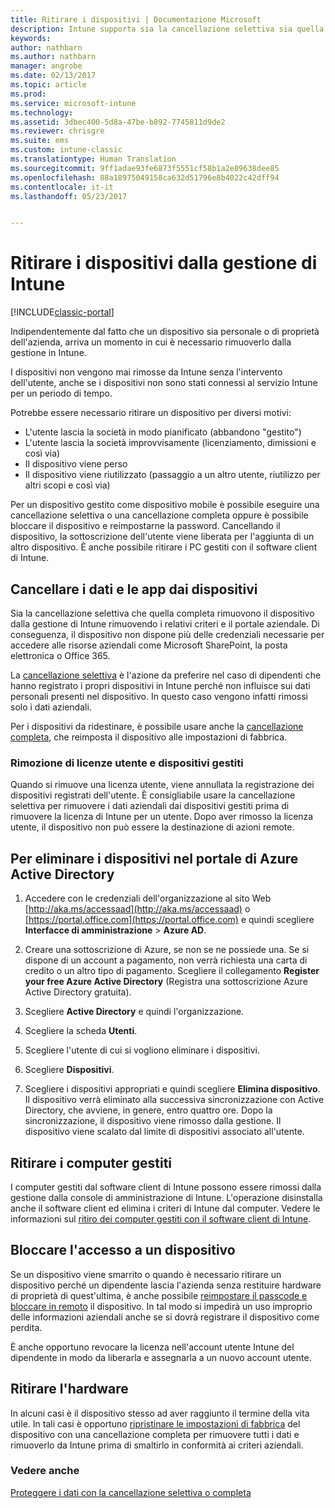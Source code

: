 ```yaml
---
title: Ritirare i dispositivi | Documentazione Microsoft
description: Intune supporta sia la cancellazione selettiva sia quella completa per ritirare il dispositivo dalla gestione di Intune rimuovendo i relativi criteri e il portale aziendale.
keywords: 
author: nathbarn
ms.author: nathbarn
manager: angrobe
ms.date: 02/13/2017
ms.topic: article
ms.prod: 
ms.service: microsoft-intune
ms.technology: 
ms.assetid: 3dbec400-5d8a-47be-b892-7745811d9de2
ms.reviewer: chrisgre
ms.suite: ems
ms.custom: intune-classic
ms.translationtype: Human Translation
ms.sourcegitcommit: 9ff1adae93fe6873f5551cf58b1a2e89638dee85
ms.openlocfilehash: 88a18975049158ca632d51796e8b4022c42dff94
ms.contentlocale: it-it
ms.lasthandoff: 05/23/2017


---
```


# <a name="retire-devices-from-intune-management"></a>Ritirare i dispositivi dalla gestione di Intune

[!INCLUDE[classic-portal](../includes/classic-portal.md)]

Indipendentemente dal fatto che un dispositivo sia personale o di proprietà dell'azienda, arriva un momento in cui è necessario rimuoverlo dalla gestione in Intune.

I dispositivi non vengono mai rimosse da Intune senza l'intervento dell'utente, anche se i dispositivi non sono stati connessi al servizio Intune per un periodo di tempo.

Potrebbe essere necessario ritirare un dispositivo per diversi motivi:

-    L'utente lascia la società in modo pianificato (abbandono "gestito")
-    L'utente lascia la società improvvisamente (licenziamento, dimissioni e così via)
-    Il dispositivo viene perso
-    Il dispositivo viene riutilizzato (passaggio a un altro utente, riutilizzo per altri scopi e così via)

Per un dispositivo gestito come dispositivo mobile è possibile eseguire una cancellazione selettiva o una cancellazione completa oppure è possibile bloccare il dispositivo e reimpostarne la password. Cancellando il dispositivo, la sottoscrizione dell'utente viene liberata per l'aggiunta di un altro dispositivo. È anche possibile ritirare i PC gestiti con il software client di Intune.

## <a name="wipe-data-and-apps-from-devices"></a>Cancellare i dati e le app dai dispositivi
Sia la cancellazione selettiva che quella completa rimuovono il dispositivo dalla gestione di Intune rimuovendo i relativi criteri e il portale aziendale. Di conseguenza, il dispositivo non dispone più delle credenziali necessarie per accedere alle risorse aziendali come Microsoft SharePoint, la posta elettronica o Office 365.

La [cancellazione selettiva](use-remote-wipe-to-help-protect-data-using-microsoft-intune.md#selective-wipe) è l'azione da preferire nel caso di dipendenti che hanno registrato i propri dispositivi in Intune perché non influisce sui dati personali presenti nel dispositivo. In questo caso vengono infatti rimossi solo i dati aziendali.

Per i dispositivi da ridestinare, è possibile usare anche la [cancellazione completa](use-remote-wipe-to-help-protect-data-using-microsoft-intune.md#full-wipe), che reimposta il dispositivo alle impostazioni di fabbrica.

### <a name="removing-user-licenses-and-managed-devices"></a>Rimozione di licenze utente e dispositivi gestiti
Quando si rimuove una licenza utente, viene annullata la registrazione dei dispositivi registrati dell'utente. È consigliabile usare la cancellazione selettiva per rimuovere i dati aziendali dai dispositivi gestiti prima di rimuovere la licenza di Intune per un utente. Dopo aver rimosso la licenza utente, il dispositivo non può essere la destinazione di azioni remote.

## <a name="to-delete-devices-in-the-azure-active-directory-portal"></a>Per eliminare i dispositivi nel portale di Azure Active Directory

1.  Accedere con le credenziali dell'organizzazione al sito Web [http://aka.ms/accessaad](http://aka.ms/accessaad) o [https://portal.office.com](https://portal.office.com) e quindi scegliere **Interfacce di amministrazione** &gt; **Azure AD**.

2.  Creare una sottoscrizione di Azure, se non se ne possiede una. Se si dispone di un account a pagamento, non verrà richiesta una carta di credito o un altro tipo di pagamento. Scegliere il collegamento **Register your free Azure Active Directory** (Registra una sottoscrizione Azure Active Directory gratuita).

4.  Scegliere **Active Directory** e quindi l'organizzazione.

5.  Scegliere la scheda **Utenti**.

6.  Scegliere l'utente di cui si vogliono eliminare i dispositivi.

7.  Scegliere **Dispositivi**.

8.  Scegliere i dispositivi appropriati e quindi scegliere **Elimina dispositivo**. Il dispositivo verrà eliminato alla successiva sincronizzazione con Active Directory, che avviene, in genere, entro quattro ore. Dopo la sincronizzazione, il dispositivo viene rimosso dalla gestione. Il dispositivo viene scalato dal limite di dispositivi associato all'utente.

## <a name="retire-managed-computers"></a>Ritirare i computer gestiti
I computer gestiti dal software client di Intune possono essere rimossi dalla gestione dalla console di amministrazione di Intune. L'operazione disinstalla anche il software client ed elimina i criteri di Intune dal computer. Vedere le informazioni sul [ritiro dei computer gestiti con il software client di Intune](retire-a-windows-pc-with-microsoft-intune.md).

## <a name="block-access-a-device"></a>Bloccare l'accesso a un dispositivo
Se un dispositivo viene smarrito o quando è necessario ritirare un dispositivo perché un dipendente lascia l'azienda senza restituire hardware di proprietà di quest'ultima, è anche possibile [reimpostare il passcode e bloccare in remoto](use-remote-lock-and-passcode-reset-in-microsoft-intune.md) il dispositivo. In tal modo si impedirà un uso improprio delle informazioni aziendali anche se si dovrà registrare il dispositivo come perdita.

È anche opportuno revocare la licenza nell'account utente Intune del dipendente in modo da liberarla e assegnarla a un nuovo account utente.

## <a name="retire-hardware"></a>Ritirare l'hardware
In alcuni casi è il dispositivo stesso ad aver raggiunto il termine della vita utile. In tali casi è opportuno [ripristinare le impostazioni di fabbrica](use-remote-wipe-to-help-protect-data-using-microsoft-intune.md) del dispositivo con una cancellazione completa per rimuovere tutti i dati e rimuoverlo da Intune prima di smaltirlo in conformità ai criteri aziendali.

### <a name="see-also"></a>Vedere anche
[Proteggere i dati con la cancellazione selettiva o completa](use-remote-wipe-to-help-protect-data-using-microsoft-intune.md)

